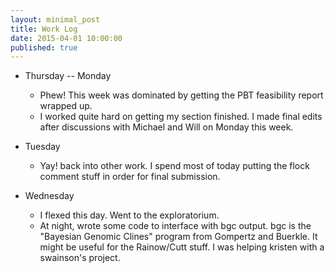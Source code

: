 ```yaml
---
layout: minimal_post
title: Work Log
date: 2015-04-01 10:00:00 
published: true
---
```



* Thursday --  Monday
    * Phew!  This week was dominated by getting the PBT feasibility report wrapped up.
    * I worked quite hard on getting my section finished.  I made final edits after
    discussions with Michael and Will on Monday this week.

* Tuesday
    * Yay! back into other work.  I spend most of today putting the flock comment stuff in
    order for final submission.  
    
* Wednesday
    * I flexed this day.  Went to the exploratorium.  
    * At night, wrote some code to interface with bgc output.  bgc is the "Bayesian Genomic Clines" 
    program from Gompertz and Buerkle.  It might be useful for the Rainow/Cutt stuff.  I
    was helping kristen with a swainson's project.
    
